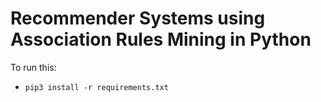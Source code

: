 # Recommender Systems using Association Rules Mining in Python

To run this:
- `pip3 install -r requirements.txt`
